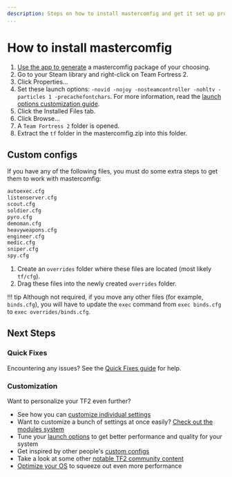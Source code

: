 ```yaml
---
description: Steps on how to install mastercomfig and get it set up properly.
...
```


# How to install mastercomfig

1. [Use the app to generate](https://comfig.app/app) a mastercomfig package of your choosing.
2. Go to your Steam library and right-click on Team Fortress 2.
3. Click Properties...
4. Set these launch options: `-novid -nojoy -nosteamcontroller -nohltv -particles 1 -precachefontchars`. For more information, read the [launch options customization guide](../customization/launch_options.md).
5. Click the Installed Files tab.
6. Click Browse...
7. A `Team Fortress 2` folder is opened.
8. Extract the `tf` folder in the mastercomfig.zip into this folder.

## Custom configs

If you have any of the following files, you must do some extra steps to get them to work with mastercomfig:

```txt
autoexec.cfg
listenserver.cfg
scout.cfg
soldier.cfg
pyro.cfg
demoman.cfg
heavyweapons.cfg
engineer.cfg
medic.cfg
sniper.cfg
spy.cfg
```

1. Create an `overrides` folder where these files are located (most likely `tf/cfg`).
2. Drag these files into the newly created `overrides` folder.

!!! tip
    Although not required, if you move any other files (for example, `binds.cfg`), you will have to update the `exec` command from `exec binds.cfg` to `exec overrides/binds.cfg`.

## Next Steps

### Quick Fixes

Encountering any issues? See the [Quick Fixes guide](../next_steps/quick_fixes.md) for help.

### Customization

Want to personalize your TF2 even further?

- See how you can [customize individual settings](../customization/custom_configs.md)
- Want to customize a bunch of settings at once easily? [Check out the modules system](../customization/modules.md)
- Tune your [launch options](../customization/launch_options.md) to get better performance and quality for your system
- Get inspired by other people's [custom configs](../customization/custom_config_list.md)
- Take a look at some other [notable TF2 community content](../customization/see_also.md)
- [Optimize your OS](../os/index.md) to squeeze out even more performance
